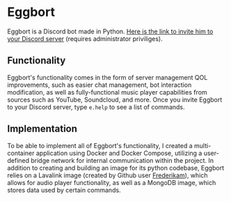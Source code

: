 # Eggbort

Eggbort is a Discord bot made in Python. [Here is the link to invite him to your Discord server](https://discord.com/api/oauth2/authorize?client_id=728707277489569902&permissions=8&scope=bot) (requires administrator priviliges).

## Functionality

Eggbort's functionality comes in the form of server management QOL improvements, such as easier chat management, bot interaction modification, as well as fully-functional music player capabilities from sources such as YouTube, Soundcloud, and more. Once you invite Eggbort to your Discord server, type `e.help` to see a list of commands.

## Implementation

To be able to implement all of Eggbort's functionality, I created a multi-container application using Docker and Docker Compose, utilizing a user-defined bridge network for internal communication within the project. In addition to creating and building an image for its python codebase, Eggbort relies on a Lavalink image (created by Github user [Frederikam](https://github.com/Frederikam/Lavalink)), which allows for audio player functionality, as well as a MongoDB image, which stores data used by certain commands.
